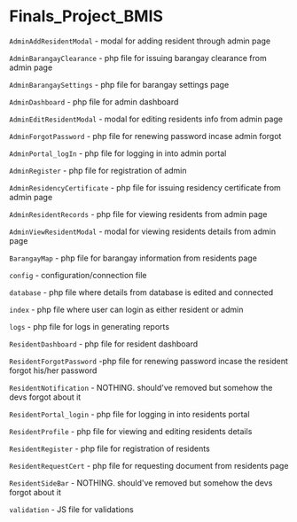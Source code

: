 # Finals_Project_BMIS

`AdminAddResidentModal` - modal for adding resident through admin page

`AdminBarangayClearance` - php file for issuing barangay clearance from admin page

`AdminBarangaySettings` - php file for barangay settings page

`AdminDashboard` -  php file for admin dashboard

`AdminEditResidentModal` - modal for editing residents info from admin page

`AdminForgotPassword` - php file for renewing password incase admin forgot

`AdminPortal_logIn` - php file for logging in into admin portal

`AdminRegister` - php file for registration of admin

`AdminResidencyCertificate` - php file for issuing residency certificate from admin page

`AdminResidentRecords` - php file for viewing residents from admin page

`AdminViewResidentModal` - modal for viewing residents details from admin page

`BarangayMap` - php file for barangay information from residents page

`config` - configuration/connection file 

`database` - php file where details from database is edited and connected

`index` - php file where user can login as either resident or admin 

`logs` - php file for logs in generating reports 

`ResidentDashboard` - php file for resident dashboard

`ResidentForgotPassword` -php file for renewing password incase the resident forgot his/her password

`ResidentNotification` - NOTHING. should've removed but somehow the devs forgot about it 

`ResidentPortal_login` - php file for logging in into residents portal

`ResidentProfile` - php file for viewing and editing residents details

`ResidentRegister` - php file for registration of residents

`ResidentRequestCert` - php file for requesting document from residents page

`ResidentSideBar` -  NOTHING. should've removed but somehow the devs forgot about it 

`validation` - JS file for validations
